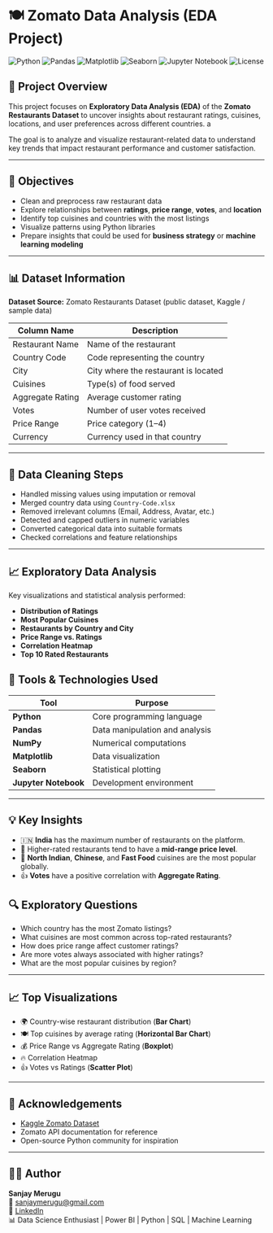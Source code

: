 # 🍽️ Zomato Data Analysis (EDA Project)

![Python](https://img.shields.io/badge/Python-3.8%2B-blue)
![Pandas](https://img.shields.io/badge/Library-Pandas-orange)
![Matplotlib](https://img.shields.io/badge/Library-Matplotlib-yellow)
![Seaborn](https://img.shields.io/badge/Library-Seaborn-green)
![Jupyter Notebook](https://img.shields.io/badge/Tool-Jupyter%20Notebook-red)
![License](https://img.shields.io/badge/License-MIT-lightgrey)

## 📘 Project Overview

This project focuses on **Exploratory Data Analysis (EDA)** of the **Zomato Restaurants Dataset** to uncover insights about restaurant ratings, cuisines, locations, and user preferences across different countries.  a

The goal is to analyze and visualize restaurant-related data to understand key trends that impact restaurant performance and customer satisfaction.

---

## 🎯 Objectives

- Clean and preprocess raw restaurant data  
- Explore relationships between **ratings**, **price range**, **votes**, and **location**
- Identify top cuisines and countries with the most listings  
- Visualize patterns using Python libraries  
- Prepare insights that could be used for **business strategy** or **machine learning modeling**

---

## 📊 Dataset Information

**Dataset Source:** Zomato Restaurants Dataset (public dataset, Kaggle / sample data)

| Column Name | Description |
|--------------|-------------|
| Restaurant Name | Name of the restaurant |
| Country Code | Code representing the country |
| City | City where the restaurant is located |
| Cuisines | Type(s) of food served |
| Aggregate Rating | Average customer rating |
| Votes | Number of user votes received |
| Price Range | Price category (1–4) |
| Currency | Currency used in that country |

---

## 🧹 Data Cleaning Steps

- Handled missing values using imputation or removal  
- Merged country data using `Country-Code.xlsx`  
- Removed irrelevant columns (Email, Address, Avatar, etc.)  
- Detected and capped outliers in numeric variables  
- Converted categorical data into suitable formats  
- Checked correlations and feature relationships

---

## 📈 Exploratory Data Analysis

Key visualizations and statistical analysis performed:

- **Distribution of Ratings**  
- **Most Popular Cuisines**  
- **Restaurants by Country and City**  
- **Price Range vs. Ratings**  
- **Correlation Heatmap**  
- **Top 10 Rated Restaurants**  

## 🧰 Tools & Technologies Used

| Tool | Purpose |
|------|----------|
| **Python** | Core programming language |
| **Pandas** | Data manipulation and analysis |
| **NumPy** | Numerical computations |
| **Matplotlib** | Data visualization |
| **Seaborn** | Statistical plotting |
| **Jupyter Notebook** | Development environment |

---

## 💡 Key Insights

- 🇮🇳 **India** has the maximum number of restaurants on the platform.  
- 🍴 Higher-rated restaurants tend to have a **mid-range price level**.  
- 🍜 **North Indian**, **Chinese**, and **Fast Food** cuisines are the most popular globally.  
- 👍 **Votes** have a positive correlation with **Aggregate Rating**.
## 🔍 Exploratory Questions

- Which country has the most Zomato listings?  
- What cuisines are most common across top-rated restaurants?  
- How does price range affect customer ratings?  
- Are more votes always associated with higher ratings?  
- What are the most popular cuisines by region?

---

## 📈 Top Visualizations

- 🌍 Country-wise restaurant distribution (**Bar Chart**)  
- 🍽️ Top cuisines by average rating (**Horizontal Bar Chart**)  
- 💰 Price Range vs Aggregate Rating (**Boxplot**)  
- 🔥 Correlation Heatmap  
- 👍 Votes vs Ratings (**Scatter Plot**)

---

## 🧾 Acknowledgements

- [Kaggle Zomato Dataset](https://www.kaggle.com/datasets)  
- Zomato API documentation for reference  
- Open-source Python community for inspiration  

---

## 👨‍💻 Author

**Sanjay Merugu**  
📧 [sanjaymerugu@gmail.com](mailto:sanjaymerugu@gmail.com)  
💼 [LinkedIn](https://www.linkedin.com/in/sanjaymerugu)  
📊 Data Science Enthusiast | Power BI | Python | SQL | Machine Learning
